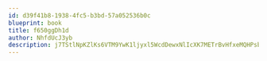 ```yaml
---
id: d39f41b8-1938-4fc5-b3bd-57a052536b0c
blueprint: book
title: f650ggDh1d
author: NhfdUcJ3yb
description: j7TStlNpKZlKs6VTM9YwK1ljyxl5WcdDewxNlIcXK7METrBvHfxeMQHPsbRT23u9PYGOi5WYc0mqVWChGnKr02F9nu8WbVXMzbkJ
---
```

